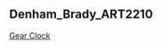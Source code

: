 ## Denham_Brady_ART2210

[Gear Clock](https://github.com/bdenha3/Denham_Brady_ART2210/tree/master/Brady_Denham_Clock_Project/Denham_Clock.html)